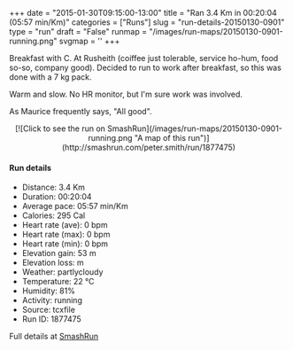 +++
date = "2015-01-30T09:15:00-13:00"
title = "Ran 3.4 Km in 00:20:04 (05:57 min/Km)"
categories = ["Runs"]
slug = "run-details-20150130-0901"
type = "run"
draft = "False"
runmap = "/images/run-maps/20150130-0901-running.png"
svgmap = '<polyline points="0 24, 13 27, 14 27, 54 38, 61 42, 63 43, 75 47, 91 51, 93 52, 100 52, 99 55, 93 60, 82 56, 72 59, 62 65, 56 72, 50 75">'
+++

Breakfast with C. At Rusheith (coiffee just tolerable, service ho-hum, food so-so, company good). Decided to run to work after breakfast, so this was done with a 7 kg pack. 

Warm and slow. No HR monitor, but I'm sure work was involved. 

As Maurice frequently says, "All good". 



<!--more-->

<center>
[![Click to see the run on SmashRun](/images/run-maps/20150130-0901-running.png "A map of this run")](http://smashrun.com/peter.smith/run/1877475)
</center>

#### Run details

* Distance: 3.4 Km
* Duration: 00:20:04
* Average pace: 05:57 min/Km
* Calories: 295 Cal
* Heart rate (ave): 0 bpm
* Heart rate (max): 0 bpm
* Heart rate (min): 0 bpm
* Elevation gain: 53 m
* Elevation loss:  m
* Weather: partlycloudy
* Temperature: 22 &deg;C
* Humidity: 81%
* Activity: running
* Source: tcxfile
* Run ID: 1877475

Full details at [SmashRun](http://smashrun.com/peter.smith/run/1877475)